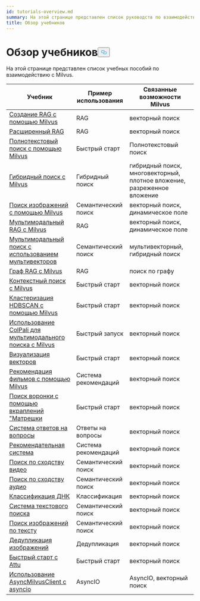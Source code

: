 ```yaml
---
id: tutorials-overview.md
summary: На этой странице представлен список руководств по взаимодействию с Milvus.
title: Обзор учебников
---
```

<h1 id="Tutorials-Overview" class="common-anchor-header">Обзор учебников<button data-href="#Tutorials-Overview" class="anchor-icon" translate="no">
      <svg translate="no"
        aria-hidden="true"
        focusable="false"
        height="20"
        version="1.1"
        viewBox="0 0 16 16"
        width="16"
      >
        <path
          fill="#0092E4"
          fill-rule="evenodd"
          d="M4 9h1v1H4c-1.5 0-3-1.69-3-3.5S2.55 3 4 3h4c1.45 0 3 1.69 3 3.5 0 1.41-.91 2.72-2 3.25V8.59c.58-.45 1-1.27 1-2.09C10 5.22 8.98 4 8 4H4c-.98 0-2 1.22-2 2.5S3 9 4 9zm9-3h-1v1h1c1 0 2 1.22 2 2.5S13.98 12 13 12H9c-.98 0-2-1.22-2-2.5 0-.83.42-1.64 1-2.09V6.25c-1.09.53-2 1.84-2 3.25C6 11.31 7.55 13 9 13h4c1.45 0 3-1.69 3-3.5S14.5 6 13 6z"
        ></path>
      </svg>
    </button></h1><p>На этой странице представлен список учебных пособий по взаимодействию с Milvus.</p>
<table>
<thead>
<tr><th>Учебник</th><th>Пример использования</th><th>Связанные возможности Milvus</th></tr>
</thead>
<tbody>
<tr><td><a href="/docs/ru/build-rag-with-milvus.md">Создание RAG с помощью Milvus</a></td><td>RAG</td><td>векторный поиск</td></tr>
<tr><td><a href="/docs/ru/how_to_enhance_your_rag.md">Расширенный RAG</a></td><td>RAG</td><td>векторный поиск</td></tr>
<tr><td><a href="/docs/ru/full_text_search_with_milvus.md">Полнотекстовый поиск с помощью Milvus</a></td><td>Быстрый старт</td><td>Полнотекстовый поиск</td></tr>
<tr><td><a href="/docs/ru/hybrid_search_with_milvus.md">Гибридный поиск с Milvus</a></td><td>Гибридный поиск</td><td>гибридный поиск, многовекторный, плотное вложение, разреженное вложение</td></tr>
<tr><td><a href="/docs/ru/image_similarity_search.md">Поиск изображений с помощью Milvus</a></td><td>Семантический поиск</td><td>векторный поиск, динамическое поле</td></tr>
<tr><td><a href="/docs/ru/multimodal_rag_with_milvus.md">Мультимодальный RAG с Milvus</a></td><td>RAG</td><td>векторный поиск, динамическое поле</td></tr>
<tr><td><a href="/docs/ru/multimodal_rag_with_milvus.md">Мультимодальный поиск с использованием мультивекторов</a></td><td>Семантический поиск</td><td>мультивекторный, гибридный поиск</td></tr>
<tr><td><a href="/docs/ru/graph_rag_with_milvus.md">Граф RAG с Milvus</a></td><td>RAG</td><td>поиск по графу</td></tr>
<tr><td><a href="/docs/ru/contextual_retrieval_with_milvus.md">Контекстный поиск с Milvus</a></td><td>Быстрый старт</td><td>векторный поиск</td></tr>
<tr><td><a href="/docs/ru/hdbscan_clustering_with_milvus.md">Кластеризация HDBSCAN с помощью Milvus</a></td><td>Быстрый старт</td><td>векторный поиск</td></tr>
<tr><td><a href="/docs/ru/use_ColPali_with_milvus.md">Использование ColPali для мультимодального поиска с Milvus</a></td><td>Быстрый запуск</td><td>векторный поиск</td></tr>
<tr><td><a href="/docs/ru/vector_visualization.md">Визуализация векторов</a></td><td>Быстрый старт</td><td>векторный поиск</td></tr>
<tr><td><a href="/docs/ru/movie_recommendation_with_milvus.md">Рекомендация фильмов с помощью Milvus</a></td><td>Система рекомендаций</td><td>векторный поиск</td></tr>
<tr><td><a href="/docs/ru/funnel_search_with_matryoshka.md">Поиск воронки с помощью вкраплений "Матрешки</a></td><td>Быстрый старт</td><td>векторный поиск</td></tr>
<tr><td><a href="/docs/ru/question_answering_system.md">Система ответов на вопросы</a></td><td>Ответы на вопросы</td><td>векторный поиск</td></tr>
<tr><td><a href="/docs/ru/recommendation_system.md">Рекомендательная система</a></td><td>Система рекомендаций</td><td>векторный поиск</td></tr>
<tr><td><a href="/docs/ru/video_similarity_search.md">Поиск по сходству видео</a></td><td>Семантический поиск</td><td>векторный поиск</td></tr>
<tr><td><a href="/docs/ru/audio_similarity_search.md">Поиск по сходству аудио</a></td><td>Семантический поиск</td><td>векторный поиск</td></tr>
<tr><td><a href="/docs/ru/dna_sequence_classification.md">Классификация ДНК</a></td><td>Классификация</td><td>векторный поиск</td></tr>
<tr><td><a href="/docs/ru/text_search_engine.md">Система текстового поиска</a></td><td>Семантический поиск</td><td>векторный поиск</td></tr>
<tr><td><a href="/docs/ru/text_image_search.md">Поиск изображений по тексту</a></td><td>Семантический поиск</td><td>векторный поиск</td></tr>
<tr><td><a href="/docs/ru/image_deduplication_system.md">Дедупликация изображений</a></td><td>Дедупликация</td><td>векторный поиск</td></tr>
<tr><td><a href="/docs/ru/quickstart_with_attu.md">Быстрый старт с Attu</a></td><td>Быстрый старт</td><td>векторный поиск</td></tr>
<tr><td><a href="/docs/ru/use-async-milvus-client-with-asyncio.md">Использование AsyncMilvusClient с asyncio</a></td><td>AsyncIO</td><td>AsyncIO, векторный поиск</td></tr>
</tbody>
</table>
